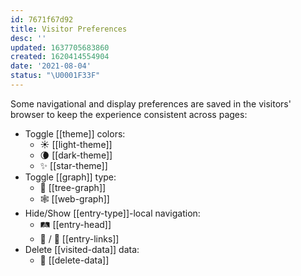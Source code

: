 ```yaml
---
id: 7671f67d92
title: Visitor Preferences
desc: ''
updated: 1637705683860
created: 1620414554904
date: '2021-08-04'
status: "\U0001F33F"
---
```


Some navigational and display preferences are saved in the visitors' browser to keep the experience consistent across pages:

- Toggle [[theme]] colors:
  - ☀️ [[light-theme]]
  - 🌘 [[dark-theme]]
  - ✨ [[star-theme]]
- Toggle [[graph]] type:
  - 🌳 [[tree-graph]]
  - 🕸 [[web-graph]]
- Hide/Show [[entry-type]]-local navigation:
  - 🛤 [[entry-head]]
  - 🚏 / 🧺 [[entry-links]]
- Delete [[visited-data]] data:
  - 🧹 [[delete-data]]
